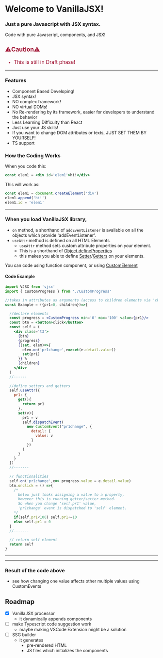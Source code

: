<div class='center'>

# Welcome to VanillaJSX!

### Just a pure Javascript with JSX syntax.

Code with pure Javascript, components, and JSX!
</div>


<div class='bottom' style='color: #a01232; font-size: larger;'>

### ⚠️Caution⚠️
- This is still in Draft phase!

</div>

---

### Features
- Component Based Developing!
- JSX syntax!
- NO complex framework!
- NO virtual DOMs!
- No Re-rendering by its framework, easier for developers to understand the behavior
- Less Learning Difficulty than React
- Just use your JS skills!
- If you want to change DOM attributes or texts, JUST SET THEM BY YOURSELF!
- TS support



### How the Coding Works
When you code this:
```jsx
const elem1 = <div id='elem1'>hi!</div>
```
This will work as:
```js
const elem1 = document.createElement('div')
elem1.append('hi!')
elem1.id = 'elem1'
```

---

### When you load VanillaJSX library,
- `on` method, a shorthand of `addEventListener` 
is available on all the objects which provide 'addEventListener'.
- `useAttr` method is defined on all HTML Elements
  - `useAttr` method sets custom attribute properties on your element.
  - This is a shorthand of [Object.defineProperties](https://developer.mozilla.org/en-US/docs/Web/JavaScript/Reference/Global_Objects/Object/defineProperties)
  - this makes you able to define [Setter](https://developer.mozilla.org/en-US/docs/Web/JavaScript/Reference/Functions/set)/[Getters](https://developer.mozilla.org/en-US/docs/Web/JavaScript/Reference/Functions/get) on your elements.

You can code using function component, or using [CustomElement](https://developer.mozilla.org/ja/docs/Web/Web_Components/Using_custom_elements)

#### Code Example

```jsx
import VJSX from 'vjsx'
import { CustomProgress } from './CustomProgress'

//takes in attributes as arguments (access to children elements via 'children' attribute)
const Example = ({pr1=0, children})=>{

  //declare elements
  const progress = <CustomProgress min='0' max='100' value={pr1}/>
  const btn = <button>click</button>
  const self = (
    <div class='t3'>
      {btn}
      {progress} 
      {(set, elem)=>{
        elem.on('pr1change',e=>set(e.detail.value))
        set(pr1)
      }} %
      {children}
    </div>
  )
  //------
  
  //define setters and getters
  self.useAttr({
    pr1: {
      get(){
        return pr1
      },
      set(v){
        pr1 = v
        self.dispatchEvent(
          new CustomEvent("pr1change", { 
            detail: {
              value: v
            }
          })
        )
      }
    }
  })
  //-------
  
  // functionalities
  self.on('pr1change',e=> progress.value = e.detail.value)
  btn.onclick = () =>{
    /*
      below just looks assigning a value to a property,
      however this is running getter/setter method.
      So when you change 'self.pr1' value, 
      'pr1change' event is dispatched to 'self' element.
    */
    if(self.pr1<100) self.pr1+=10
    else self.pr1 = 0
  }
  //-------
  
  // return self element
  return self	
}
```
---

---

### Result of the code above
<div></div>

- see how changing one value affects other multiple values using CustomEvents

## Roadmap

- [x] VanillaJSX processor
  - it dynamically appends components
- [ ] make Typescript code suggestion work
  - maybe making VSCode Extension might be a solution
- [ ] SSG builder
  - it generates 
    - pre-rendered HTML
    - JS files which initializes the components

